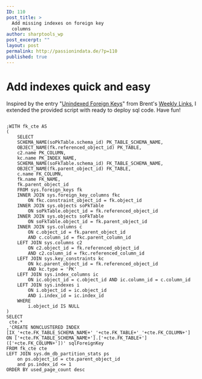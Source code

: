 ```yaml
---
ID: 110
post_title: >
  Add missing indexes on foreign key
  columns
author: sharptools_wp
post_excerpt: ""
layout: post
permalink: http://passionindata.de/?p=110
published: true
---
```

# Add indexes quick and easy

Inspired by the entry "[Unindexed Foreign Keys][1]" from Brent's [Weekly Links][2], I extended the provided script with ready to deploy sql code. Have fun!

<pre><code class="sql">
;WITH fk_cte AS 
( 
    SELECT   
    SCHEMA_NAME(soPkTable.schema_id) PK_TABLE_SCHEMA_NAME,
    OBJECT_NAME(fk.referenced_object_id) PK_TABLE,
    c2.name PK_COLUMN,
    kc.name PK_INDEX_NAME,
    SCHEMA_NAME(soFkTable.schema_id) FK_TABLE_SCHEMA_NAME,
    OBJECT_NAME(fk.parent_object_id) FK_TABLE,
    c.name FK_COLUMN,
    fk.name FK_NAME,
    fk.parent_object_id
    FROM sys.foreign_keys fk
    INNER JOIN sys.foreign_key_columns fkc 
        ON fkc.constraint_object_id = fk.object_id
    INNER JOIN sys.objects soPkTable
        ON soPkTable.object_id = fk.referenced_object_id
    INNER JOIN sys.objects soFkTable
        ON soFkTable.object_id = fk.parent_object_id
    INNER JOIN sys.columns c 
        ON c.object_id = fk.parent_object_id 
        AND c.column_id = fkc.parent_column_id
    LEFT JOIN sys.columns c2 
        ON c2.object_id = fk.referenced_object_id 
        AND c2.column_id = fkc.referenced_column_id
    LEFT JOIN sys.key_constraints kc 
        ON kc.parent_object_id = fk.referenced_object_id 
        AND kc.type = 'PK'
    LEFT JOIN sys.index_columns ic 
        ON ic.object_id = c.object_id AND ic.column_id = c.column_id
    LEFT JOIN sys.indexes i 
        ON i.object_id = ic.object_id 
        AND i.index_id = ic.index_id
    WHERE
        i.object_id IS NULL
)
SELECT  
 cte.*
,'CREATE NONCLUSTERED INDEX [IX_'+cte.FK_TABLE_SCHEMA_NAME+'_'+cte.FK_TABLE+'_'+cte.FK_COLUMN+'] ON ['+cte.FK_TABLE_SCHEMA_NAME+'].['+cte.FK_TABLE+'] (['+cte.FK_COLUMN+'])' sqlForeignKey
FROM fk_cte cte
LEFT JOIN sys.dm_db_partition_stats ps 
    on ps.object_id = cte.parent_object_id 
    and ps.index_id &lt;= 1
ORDER BY used_page_count desc

    

</code>
</pre>

 [1]: https://sqlpal.blogspot.de/2018/05/dmv-to-list-of-foreign-keys-with-no.html
 [2]: https://mailchi.mp/brentozar/ffwu8288fq-1363945?e=67bb586735